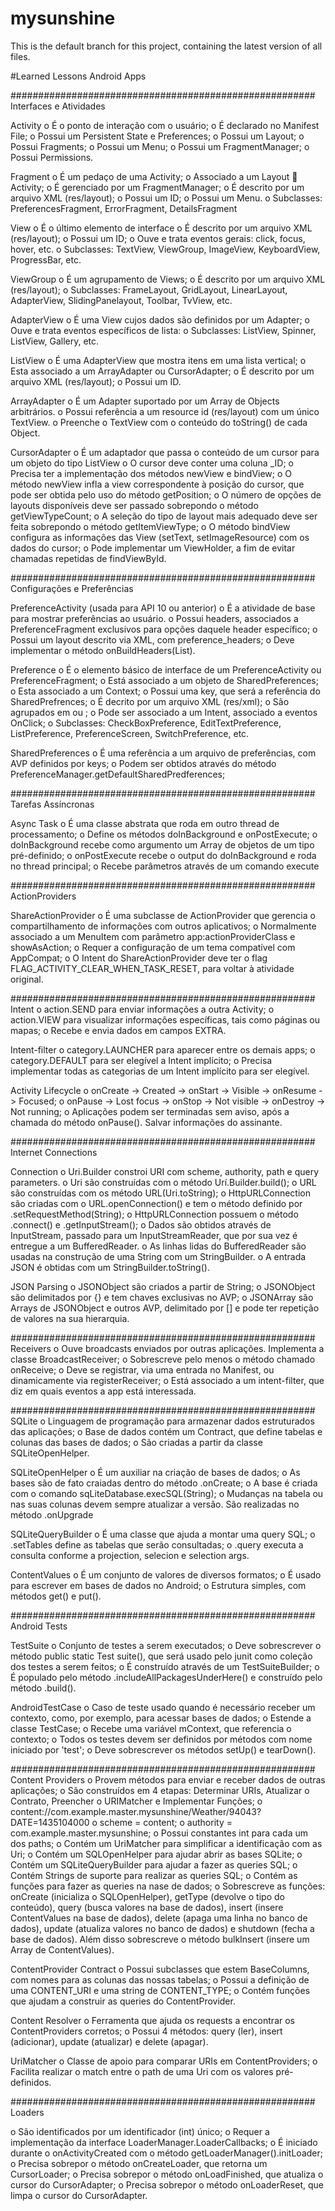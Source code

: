 # mysunshine
This is the default branch for this project, containing the latest version of all files.

#Learned Lessons
Android Apps

#######################################################
Interfaces e Atividades

Activity
o	É o ponto de interação com o usuário;
o	É declarado no Manifest File;
o	Possui um Persistent State e Preferences;
o	Possui um Layout;
o	Possui Fragments;
o	Possui um Menu;
o	Possui um FragmentManager;
o	Possui Permissions.

Fragment
o	É um pedaço de uma Activity;
o	Associado a um Layout  Activity;
o	É gerenciado por um FragmentManager;
o	É descrito por um arquivo XML (res/layout);
o	Possui um ID;
o	Possui um Menu.
o	Subclasses: PreferencesFragment, ErrorFragment, DetailsFragment

View
o	É o último elemento de interface 
o	É descrito por um arquivo XML (res/layout);
o	Possui um ID;
o	Ouve e trata eventos gerais: click, focus, hover, etc.
o	Subclasses: TextView, ViewGroup, ImageView, KeyboardView, ProgressBar, etc.

ViewGroup
o	É um agrupamento de Views;
o	É descrito por um arquivo XML (res/layout);
o	Subclasses: FrameLayout, GridLayout, LinearLayout, AdapterView, SlidingPanelayout, Toolbar, TvView, etc.

AdapterView
o	É uma View cujos dados são definidos por um Adapter;
o	Ouve e trata eventos específicos de lista: 
o	Subclasses: ListView, Spinner, ListView, Gallery, etc.

ListView
o	É uma AdapterView que mostra itens em uma lista vertical;
o	Esta associado a um ArrayAdapter ou CursorAdapter;
o	É descrito por um arquivo XML (res/layout);
o	Possui um ID.

ArrayAdapter
o	É um Adapter suportado por um Array de Objects arbitrários.
o	Possui referência a um resource id (res/layout) com um único TextView.
o	Preenche o TextView com o conteúdo do toString() de cada Object.

CursorAdapter
o É um adaptador que passa o conteúdo de um cursor para um objeto do tipo ListView
o O cursor deve conter uma coluna _ID;
o Precisa ter a implementação dos métodos newView e bindView;
o O método newView infla a view correspondente à posição do cursor, que pode ser obtida pelo uso do método getPosition;
o O número de opções de layouts disponíveis deve ser passado sobrepondo o método getViewTypeCount;
o A seleção do tipo de layout mais adequado deve ser feita sobrepondo o método getItemViewType;
o O método bindView configura as informações das View (setText, setImageResource) com os dados do cursor;
o Pode implementar um ViewHolder, a fim de evitar chamadas repetidas de findViewById.

#######################################################
Configurações e Preferências

PreferenceActivity (usada para API 10 ou anterior)
o	É a atividade de base para mostrar preferências ao usuário.
o	Possui headers, associados a PreferenceFragment exclusivos para opções daquele header específico;
o	Possui um layout descrito via XML, com preference_headers;
o	Deve implementar o método onBuildHeaders(List).

Preference
o	É o elemento básico de interface de um PreferenceActivity ou PreferenceFragment;
o	Está associado a um objeto de SharedPreferences;
o	Esta associado a um Context;
o	Possui uma key, que será a referência do SharedPrefrences;
o	É decrito por um arquivo XML (res/xml);
o São agrupados em <PreferenceCategory> ou <PreferenceScreen>;
o Pode ser associado a um Intent, associado a eventos OnClick;
o	Subclasses: CheckBoxPreference, EditTextPreference, ListPreference, PreferenceScreen, SwitchPreference, etc.

SharedPreferences
o É uma referência a um arquivo de preferências, com AVP definidos por keys;
o Podem ser obtidos através do método PreferenceManager.getDefaultSharedPredferences;

#######################################################
Tarefas Assíncronas

Async Task
o É uma classe abstrata que roda em outro thread de processamento;
o Define os métodos doInBackground e onPostExecute;
o doInBackground recebe como argumento um Array de objetos de um tipo pré-definido;
o onPostExecute recebe o output do doInBackground e roda no thread principal;
o Recebe parâmetros através de um comando execute

#######################################################
ActionProviders

ShareActionProvider
o É uma subclasse de ActionProvider que gerencia o compartilhamento de informações com outros aplicativos;
o Normalmente associado a um MenuItem com parâmetro app:actionProviderClass e showAsAction;
o Requer a configuração de um tema compatível com AppCompat;
o O Intent do ShareActionProvider deve ter o flag FLAG_ACTIVITY_CLEAR_WHEN_TASK_RESET, para voltar à atividade original.

#######################################################
Intent
o action.SEND para enviar informações a outra Activity;
o action.VIEW para visualizar informações específicas, tais como páginas ou mapas;
o Recebe e envia dados em campos EXTRA.

Intent-filter
o category.LAUNCHER para aparecer entre os demais apps;
o category.DEFAULT para ser elegível a Intent implícito;
o Precisa implementar todas as categorias de um Intent implícito para ser elegível.

Activity Lifecycle
o onCreate -> Created -> onStart -> Visible -> onResume -> Focused;
o onPause -> Lost focus -> onStop -> Not visible -> onDestroy -> Not running;
o Aplicações podem ser terminadas sem aviso, após a chamada do método onPause(). Salvar informações do assinante.

#######################################################
Internet Connections

Connection
o Uri.Builder constroi URI com scheme, authority, path e query parameters.
o Uri são construídas com o método Urí.Builder.build();
o URL são construídas com os método URL(Uri.toString);
o HttpURLConnection são criadas com o URL.openConnection() e tem o método definido por .setRequestMethod(String);
o HttpURLConnection possuem o método .connect() e .getInputStream();
o Dados são obtidos através de InputStream, passado para um InputStreamReader, que por sua vez é entregue a um BufferedReader.
o As linhas lidas do BufferedReader são usadas na construção de uma String com um StringBuilder.
o A entrada JSON é obtidas com um StringBuilder.toString().

JSON Parsing
o JSONObject são criados a partir de String;
o JSONObject são delimitados por {} e tem chaves exclusivas no AVP;
o JSONArray são Arrays de JSONObject e outros AVP, delimitado por [] e pode ter repetição de valores na sua hierarquia.

#######################################################
Receivers
o Ouve broadcasts enviados por outras aplicações. Implementa a classe BroadcastReceiver;
o Sobrescreve pelo menos o método chamado onReceive;
o Deve se registrar, via uma entrada no Manifest, ou dinamicamente via registerReceiver;
o Está associado a um intent-filter, que diz em quais eventos a app está interessada.

#######################################################
SQLite
o Linguagem de programação para armazenar dados estruturados das aplicações;
o Base de dados contém um Contract, que define tabelas e colunas das bases de dados;
o São criadas a partir da classe SQLiteOpenHelper.

SQLiteOpenHelper
o É um auxiliar na criação de bases de dados;
o As bases são de fato craiadas dentro do método .onCreate;
o A base é criada com o comando sqLiteDatabase.execSQL(String);
o Mudanças na tabela ou nas suas colunas devem sempre atualizar a versão. São realizadas no método .onUpgrade

SQLiteQueryBuilder
o É uma classe que ajuda a montar uma query SQL;
o .setTables define as tabelas que serão consultadas;
o .query executa a consulta conforme a projection, selecion e selection args.

ContentValues
o É um conjunto de valores de diversos formatos;
o É usado para escrever em bases de dados no Android;
o Estrutura simples, com métodos get() e put().

#######################################################
Android Tests

TestSuite
o Conjunto de testes a serem executados;
o Deve sobrescrever o método public static Test suite(), que será usado pelo junit como coleção dos testes a serem feitos;
o É construído através de um TestSuiteBuilder;
o É populado pelo método .includeAllPackagesUnderHere() e construído pelo método .build().

AndroidTestCase
o Caso de teste usado quando é necessário receber um contexto, como, por exemplo, para acessar bases de dados;
o Estende a classe TestCase;
o Recebe uma variável mContext, que referencia o contexto;
o Todos os testes devem ser definidos por métodos com nome iniciado por 'test';
o Deve sobrescrever os métodos setUp() e tearDown().

#######################################################
Content Providers
o Provem métodos para enviar e receber dados de outras aplicações;
o São construídos em 4 etapas: Determinar URIs, Atualizar o Contrato, Preencher o URIMatcher e Implementar Funções;
o content://com.example.master.mysunshine/Weather/94043?DATE=1435104000
o scheme = content;
o authority = com.example.master.mysunshine;
o Possui constantes int para cada um dos paths;
o Contém um UriMatcher para simplificar a identificação com as Uri;
o Contém um SQLOpenHelper para ajudar abrir as bases SQLite;
o Contém um SQLiteQueryBuilder para ajudar a fazer as queries SQL;
o Contém Strings de suporte para realizar as queries SQL;
o Contém as funções para fazer as queries na nase de dados;
o Sobrescreve as funções: onCreate (inicializa o SQLOpenHelper), getType (devolve o tipo do conteúdo), query (busca valores na base de dados), insert (insere ContentValues na base de dados), delete (apaga uma linha no banco de dados), update (atualiza valores no banco de dados) e shutdown (fecha a base de dados). Além disso sobrescreve o método bulkInsert (insere um Array de ContentValues).

ContentProvider Contract
o Possui subclasses que estem BaseColumns, com nomes para as colunas das nossas tabelas;
o Possui a definição de uma CONTENT_URI e uma string de CONTENT_TYPE;
o Contém funções que ajudam a construir as queries do ContentProvider.

Content Resolver
o Ferramenta que ajuda os requests a encontrar os ContentProviders corretos;
o Possui 4 métodos: query (ler), insert (adicionar), update (atualizar) e delete (apagar).

UriMatcher
o Classe de apoio para comparar URIs em ContentProviders;
o Facilita realizar o match entre o path de uma Uri com os valores pré-definidos.

#######################################################
Loaders

o São identificados por um identificador (int) único;
o Requer a implementação da interface LoaderManager.LoaderCallbacks<Cursor>;
o É iniciado durante o onActivityCreated com o método getLoaderManager().initLoader;
o Precisa sobrepor o método onCreateLoader, que retorna um CursorLoader;
o Precisa sobrepor o método onLoadFinished, que atualiza o cursor do CursorAdapter;
o Precisa sobrepor o método onLoaderReset, que limpa o cursor do CursorAdapter.


